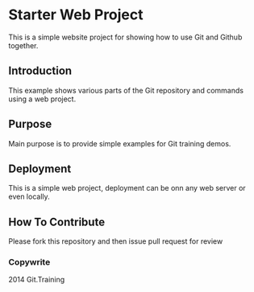 # Starter Web Project

This is a simple website project for  showing how to use Git and Github together.

## Introduction

This example shows various parts of the Git repository and commands using a web project.

## Purpose

Main purpose is to provide simple examples for Git training demos.

## Deployment

This is a simple web project, deployment can be onn any web server or even locally. 

## How To Contribute

Please fork this repository and then issue pull request for review

### Copywrite

2014 Git.Training